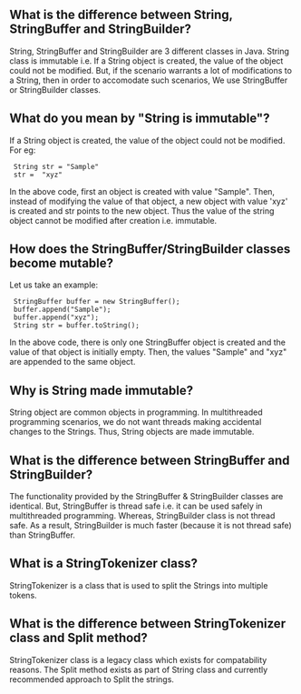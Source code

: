 ## What is the difference between String, StringBuffer and StringBuilder?
String, StringBuffer and StringBuilder are 3 different classes in Java. String class is immutable i.e. If a String object is created, the value of the object could not be modified. But, if the scenario warrants a lot of modifications to a String, then in order to accomodate such scenarios, We use StringBuffer or StringBuilder classes. 

## What do you mean by "String is immutable"?
 If a String object is created, the value of the object could not be modified. For eg:

```
 String str = "Sample"
 str =  "xyz"
```

In the above code, first an object is created with value "Sample". Then, instead of modifying the value of that object, a new object with value 'xyz' is created and str points to the new object. Thus the value of the string object cannot be modified after creation i.e. immutable. 

## How does the StringBuffer/StringBuilder classes become mutable?
Let us take an example:

```
 StringBuffer buffer = new StringBuffer();
 buffer.append("Sample");
 buffer.append("xyz");
 String str = buffer.toString();
```

In the above code, there is only one StringBuffer object is created and the value of that object is initially empty. Then, the values "Sample" and "xyz" are appended to the same object. 

## Why is String made immutable? 
String object are common objects in programming. In multithreaded programming scenarios, we do not want threads making accidental changes to the Strings. Thus, String objects are made immutable. 

## What is the difference between StringBuffer and StringBuilder? 
The functionality provided by the StringBuffer & StringBuilder classes are identical. But, StringBuffer is thread safe i.e. it can be used safely in multithreaded programming. Whereas, StringBuilder class is not thread safe. As a result, StringBuilder is much faster (because it is not thread safe) than StringBuffer.

## What is a StringTokenizer class? 
StringTokenizer is a class that is used to split the Strings into multiple tokens.

## What is the difference between StringTokenizer class and Split method? 
StringTokenizer class is a legacy class which exists for compatability reasons. The Split method exists as part of String class and currently recommended approach to Split the strings. 